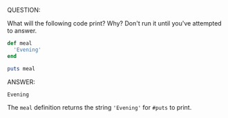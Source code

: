 QUESTION:

What will the following code print? Why? Don't run it until you've attempted to answer.

```ruby
def meal
  'Evening'
end

puts meal
```

ANSWER:

```Evening```

The `meal` definition returns the string `'Evening'` for `#puts` to print.
